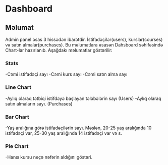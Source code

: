 # Dashboard
## Məlumat

Admin panel əsas 3 hissədən ibarətdir. İstifadəçilər(users), kurslar(courses) və satın almalar(purchases). Bu məlumatlara əsasən Dahsboard səhifəsində Chart-lar hazırlanıb. Aşağdakı məlumatlar göstərilir:


### Stats
-Cəmi istifadəçi sayı
-Cəmi kurs sayı
-Cəmi satın alma sayı 

### Line Chart
-Aylıq olaraq tətbiqi istifdəyə başlayan tələbələrin sayı (Users)
-Aylıq olaraq satın almaların sayı. (Purchases)

### Bar Chart
-Yaş aralığına görə istifadəçilərin sayı. Məslən, 20-25 yaş aralığında 10 istifadəçi var, 25-30 yaş aralığında 14 istifadəçi var və s.

### Pie Chart
-Hansı kursu neçə nəfərin aldığını göstəri.


